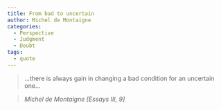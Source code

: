 ```yaml
---
title: From bad to uncertain
author: Michel de Montaigne
categories:
  - Perspective
  - Judgment
  - Doubt
tags:
  - quote
---
```


> ...there is always gain in changing a bad condition for an uncertain one...

> <cite>Michel de Montaigne [Essays III, 9]</cite>
